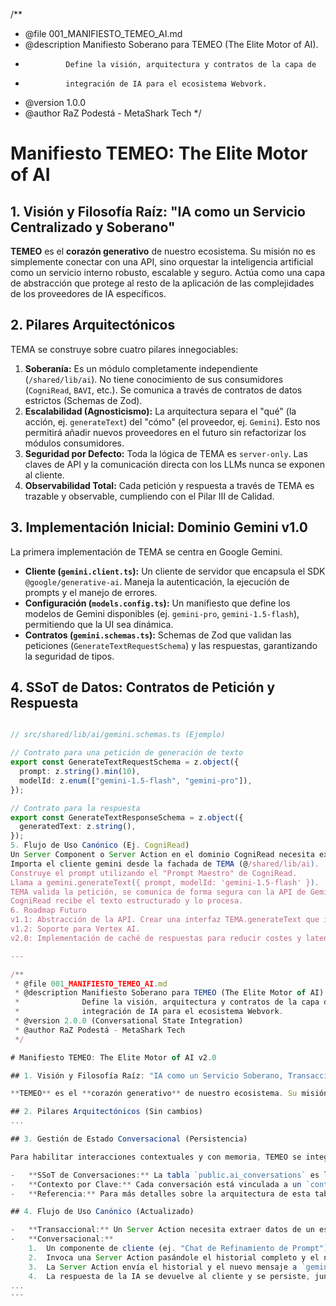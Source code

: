/\*\*

- @file 001_MANIFIESTO_TEMEO_AI.md
- @description Manifiesto Soberano para TEMEO (The Elite Motor of AI).
-              Define la visión, arquitectura y contratos de la capa de
-              integración de IA para el ecosistema Webvork.
- @version 1.0.0
- @author RaZ Podestá - MetaShark Tech
  \*/

# Manifiesto TEMEO: The Elite Motor of AI

## 1. Visión y Filosofía Raíz: "IA como un Servicio Centralizado y Soberano"

**TEMEO** es el **corazón generativo** de nuestro ecosistema. Su misión no es simplemente conectar con una API, sino orquestar la inteligencia artificial como un servicio interno robusto, escalable y seguro. Actúa como una capa de abstracción que protege al resto de la aplicación de las complejidades de los proveedores de IA específicos.

## 2. Pilares Arquitectónicos

TEMA se construye sobre cuatro pilares innegociables:

1.  **Soberanía:** Es un módulo completamente independiente (`/shared/lib/ai`). No tiene conocimiento de sus consumidores (`CogniRead`, `BAVI`, etc.). Se comunica a través de contratos de datos estrictos (Schemas de Zod).
2.  **Escalabilidad (Agnosticismo):** La arquitectura separa el "qué" (la acción, ej. `generateText`) del "cómo" (el proveedor, ej. `Gemini`). Esto nos permitirá añadir nuevos proveedores en el futuro sin refactorizar los módulos consumidores.
3.  **Seguridad por Defecto:** Toda la lógica de TEMA es `server-only`. Las claves de API y la comunicación directa con los LLMs nunca se exponen al cliente.
4.  **Observabilidad Total:** Cada petición y respuesta a través de TEMA es trazable y observable, cumpliendo con el Pilar III de Calidad.

## 3. Implementación Inicial: Dominio Gemini v1.0

La primera implementación de TEMA se centra en Google Gemini.

- **Cliente (`gemini.client.ts`):** Un cliente de servidor que encapsula el SDK `@google/generative-ai`. Maneja la autenticación, la ejecución de prompts y el manejo de errores.
- **Configuración (`models.config.ts`):** Un manifiesto que define los modelos de Gemini disponibles (ej. `gemini-pro`, `gemini-1.5-flash`), permitiendo que la UI sea dinámica.
- **Contratos (`gemini.schemas.ts`):** Schemas de Zod que validan las peticiones (`GenerateTextRequestSchema`) y las respuestas, garantizando la seguridad de tipos.

## 4. SSoT de Datos: Contratos de Petición y Respuesta

```typescript

// src/shared/lib/ai/gemini.schemas.ts (Ejemplo)

// Contrato para una petición de generación de texto
export const GenerateTextRequestSchema = z.object({
  prompt: z.string().min(10),
  modelId: z.enum(["gemini-1.5-flash", "gemini-pro"]),
});

// Contrato para la respuesta
export const GenerateTextResponseSchema = z.object({
  generatedText: z.string(),
});
5. Flujo de Uso Canónico (Ej. CogniRead)
Un Server Component o Server Action en el dominio CogniRead necesita extraer datos de un estudio.
Importa el cliente gemini desde la fachada de TEMA (@/shared/lib/ai).
Construye el prompt utilizando el "Prompt Maestro" de CogniRead.
Llama a gemini.generateText({ prompt, modelId: 'gemini-1.5-flash' }).
TEMA valida la petición, se comunica de forma segura con la API de Gemini y devuelve una respuesta validada.
CogniRead recibe el texto estructurado y lo procesa.
6. Roadmap Futuro
v1.1: Abstracción de la API. Crear una interfaz TEMA.generateText que internamente pueda enrutar a gemini.generateText u otro proveedor.
v1.2: Soporte para Vertex AI.
v2.0: Implementación de caché de respuestas para reducir costes y latencia.

---

/**
 * @file 001_MANIFIESTO_TEMEO_AI.md
 * @description Manifiesto Soberano para TEMEO (The Elite Motor of AI).
 *              Define la visión, arquitectura y contratos de la capa de
 *              integración de IA para el ecosistema Webvork.
 * @version 2.0.0 (Conversational State Integration)
 * @author RaZ Podestá - MetaShark Tech
 */

# Manifiesto TEMEO: The Elite Motor of AI v2.0

## 1. Visión y Filosofía Raíz: "IA como un Servicio Soberano, Transaccional y Conversacional."

**TEMEO** es el **corazón generativo** de nuestro ecosistema. Su misión ha evolucionado: no solo orquesta la IA como un servicio transaccional, sino que ahora también gestiona un **estado conversacional persistente**. Actúa como una capa de abstracción que protege a la aplicación de las complejidades de los proveedores de IA y dota a nuestros asistentes de memoria contextual.

## 2. Pilares Arquitectónicos (Sin cambios)
...

## 3. Gestión de Estado Conversacional (Persistencia)

Para habilitar interacciones contextuales y con memoria, TEMEO se integra con la tabla soberana `public.ai_conversations`.

-   **SSoT de Conversaciones:** La tabla `public.ai_conversations` es la única fuente de verdad para el historial de diálogos entre un usuario y la IA.
-   **Contexto por Clave:** Cada conversación está vinculada a un `context_key` que la asocia a una tarea o entidad específica (ej: `razprompt::<id>`).
-   **Referencia:** Para más detalles sobre la arquitectura de esta tabla, consulta el manifiesto `_docs/supabase/007_MANIFIESTO_TABLA_AI_CONVERSATIONS.md`.

## 4. Flujo de Uso Canónico (Actualizado)

-   **Transaccional:** Un Server Action necesita extraer datos de un estudio. Llama a `gemini.generateText` con un prompt autocontenido.
-   **Conversacional:**
    1.  Un componente de cliente (ej. "Chat de Refinamiento de Prompt") solicita el historial de la conversación para un `context_key` específico.
    2.  Invoca una Server Action pasándole el historial completo y el nuevo mensaje del usuario.
    3.  La Server Action envía el historial y el nuevo mensaje a `gemini.generateText`.
    4.  La respuesta de la IA se devuelve al cliente y se persiste, junto con la pregunta, en la tabla `ai_conversations`.
...
---

```
